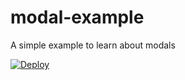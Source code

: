 # modal-example
A simple example to learn about modals

[![Deploy](https://www.herokucdn.com/deploy/button.svg)](https://www.heroku.com/deploy?template=https://github.com/wongjas/modal-example)
